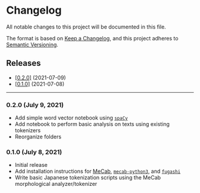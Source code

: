 # Changelog

All notable changes to this project will be documented in this file.

The format is based on [Keep a Changelog](https://keepachangelog.com/en/1.0.0/), and this project adheres to [Semantic Versioning](https://semver.org/spec/v2.0.0.html).

## Releases

- [[0.2.0]](#020) (2021-07-09)
- [[0.1.0]](#010) (2021-07-08)

---

### 0.2.0 (July 9, 2021)
- Add simple word vector notebook using [`spaCy`](https://spacy.io/)
- Add notebook to perform basic analysis on texts using existing tokenizers
- Reorganize folders

### 0.1.0 (July 8, 2021) 
- Initial release
- Add installation instructions for [MeCab](https://taku910.github.io/mecab), [`mecab-python3`](https://pypi.org/project/mecab-python3/), and [`fugashi`](https://pypi.org/project/fugashi/)
- Write basic Japanese tokenization scripts using the MeCab morphological analyzer/tokenizer
